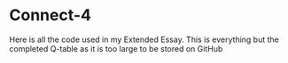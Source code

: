 # Connect-4
Here is all the code used in my Extended Essay. This is everything but the completed Q-table as it is too large to be stored on GitHub
